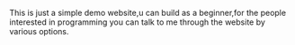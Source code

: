 This is just a simple demo website,u can build as a beginner,for the people interested in programming you can talk to me through the website by various options.
